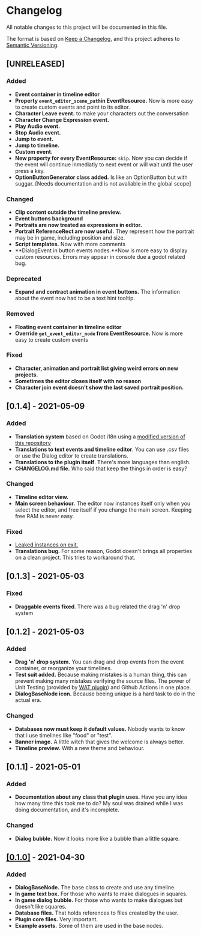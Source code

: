 # Changelog
All notable changes to this project will be documented in this file.

The format is based on [Keep a Changelog](https://keepachangelog.com/en/1.0.0/),
and this project adheres to [Semantic Versioning](https://semver.org/spec/v2.0.0.html).

## [UNRELEASED]
### Added
- **Event container in timeline editor**
- **Property `event_editor_scene_path`in EventResource.** Now is more easy to create custom events and point to its editor.
- **Character Leave event.** to make your characters out the conversation
- **Character Change Expression event.**
- **Play Audio event.**
- **Stop Audio event.**
- **Jump to event.**
- **Jump to timeline.**
- **Custom event.**
- **New property for every EventResource:** `skip`. Now you can decide if the event will continue inmediatly to next event or will wait until the user press a key.
- **OptionButtonGenerator class added.** Is like an OptionButton but with suggar. [Needs documentation and is not avaliable in the global scope]
### Changed
- **Clip content outside the timeline preview.**
- **Event buttons background**
- **Portraits are now treated as expressions in editor.**
- **Portrait ReferenceRect are now useful.** They represent how the portrait may be in game, including position and size.
- **Script templates.** Now with more comments
- **DialogEvent in button events nodes.**Now is more easy to display custom resources. Errors may appear in console due a godot related bug.
### Deprecated
- **Expand and contract animation in event buttons.** The information about the event now had to be a text hint tooltip.
### Removed
- **Floating event container in timeline editor**
- **Override `get_event_editor_node` from EventResource.** Now is more easy to create custom events
### Fixed
- **Character, animation and portrait list giving weird errors on new projects.**
- **Sometimes the editor closes itself with no reason**
- **Character join event doesn't show the last saved portrait position.**


## [0.1.4] - 2021-05-09
### Added
- **Translation system** based on Godot i18n using a [modified version of this repository](https://github.com/AnidemDex/Godot-TranslationService)
- **Translations to text events and timeline editor**. You can use .csv files or use the Dialog editor to create translations.
- **Translations to the plugin itself**. There's more languages than english.
- **CHANGELOG.md file.** Who said that keep the things in order is easy?
  
### Changed
- **Timeline editor view.**
- **Main screen behaviour.** The editor now instances itself only when you select the editor, and free itself if you change the main screen. Keeping free RAM is never easy.

### Fixed
- [Leaked instances on exit.](https://github.com/AnidemDex/Godot-DialogPlugin/issues/1)
- **Translations bug.** For some reason, Godot doesn't brings all properties on a clean project. This tries to workaround that.


## [0.1.3] - 2021-05-03
### Fixed
- **Draggable events fixed**. There was a bug related the drag 'n' drop system


## [0.1.2] - 2021-05-03
### Added
- **Drag 'n' drop system.** You can drag and drop events from the event container, or reorganize your timelines.
- **Test suit added.** Because making mistakes is a human thing, this can prevent making many mistakes verifying the source files. The power of Unit Testing (provided by [WAT plugin](https://github.com/AlexDarigan/WAT-GDScript)) and Github Actions in one place.
- **DialogBaseNode icon.** Because beeing unique is a hard task to do in the actual era.

### Changed
- **Databases now must keep it default values.** Nobody wants to know that i use timelines like "food" or "test".
- **Banner image.** A little witch that gives the welcome is always better.
- **Timeline preview.** With a new theme and behaviour.


## [0.1.1] - 2021-05-01
### Added
- **Documentation about any class that plugin uses.** Have you any idea how many time this took me to do? My soul was drained while I was doing documentation, and it's incomplete.

### Changed
- **Dialog bubble.** Now it looks more like a bubble than a little square.


## [[0.1.0]](https://github.com/AnidemDex/Godot-DialogPlugin/releases/tag/v0.1.0) - 2021-04-30
### Added
- **DialogBaseNode.** The base class to create and use any timeline.
- **In game text box.** For those who wants to make dialogues in squares.
- **In game dialog bubble.** For those who wants to make dialogues but doesn't like squares.
- **Database files.** That holds references to files created by the user.
- **Plugin core files.** Very important.
- **Example assets.** Some of them are used in the base nodes.
